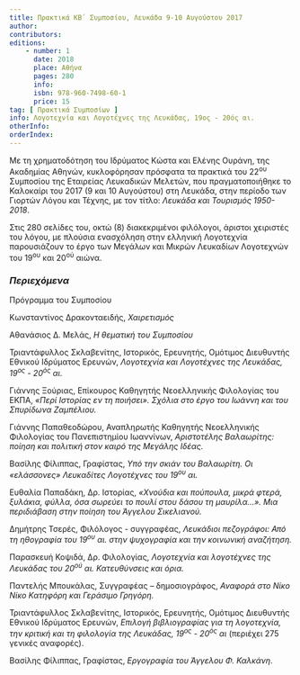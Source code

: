 ```yaml
---
title: Πρακτικά ΚΒ΄ Συμποσίου, Λευκάδα 9-10 Αυγούστου 2017
author:
contributors:
editions:
    - number: 1
      date: 2018
      place: Αθήνα
      pages: 280
      info:
      isbn: 978-960-7498-60-1
      price: 15
tag: [ Πρακτικά Συμποσίων ]
info: Λογοτεχνία και Λογοτέχνες της Λευκάδας, 19ος - 20ός αι.
otherInfo:
orderIndex:
---
```


Με τη χρηματοδότηση του Ιδρύματος Κώστα και Ελένης Ουράνη, της Ακαδημίας Αθηνών, κυκλοφόρησαν πρόσφατα τα πρακτικά του 22<sup>ου</sup> Συμποσίου της Εταιρείας Λευκαδικών Μελετών, που πραγματοποιήθηκε το Καλοκαίρι του 2017 \(9 και 10 Αυγούστου\) στη Λευκάδα, στην περίοδο των Γιορτών Λόγου και Τέχνης, με τον τίτλο: *Λευκάδα και Τουρισμός 1950-2018*.

Στις 280 σελίδες του, οκτώ \(8\) διακεκριμένοι φιλόλογοι, άριστοι χειριστές του λόγου, με πλούσια ενασχόληση στην ελληνική Λογοτεχνία παρουσιάζουν το έργο των Μεγάλων και Μικρών Λευκαδίων Λογοτεχνών του 19<sup>ου</sup> και 20<sup>ού</sup> αιώνα.

### *Περιεχόμενα*

Πρόγραμμα του Συμποσίου

Κωνσταντίνος Δρακονταειδής, *Χαιρετισμός*

Αθανάσιος Δ. Μελάς, *Η θεματική του Συμποσίου*

Τριαντάφυλλος Σκλαβενίτης, Ιστορικός, Ερευνητής, Ομότιμος Διευθυντής Εθνικού Ιδρύματος Ερευνών, *Λογοτεχνία και Λογοτέχνες της Λευκάδας, 19<sup>ος</sup> - 20<sup>ός</sup> αι.*

Γιάννης Ξούριας, Επίκουρος Καθηγητής Νεοελληνικής Φιλολογίας του ΕΚΠΑ, *«Περί Ιστορίας εν τη ποιήσει». Σχόλια στο έργο του Ιωάννη και του Σπυρίδωνα Ζαμπέλιου.*

Γιάννης Παπαθεοδώρου, Αναπληρωτής Καθηγητής Νεοελληνικής Φιλολογίας του Πανεπιστημίου Ιωαννίνων, *Αριστοτέλης Βαλαωρίτης: ποίηση και πολιτική στον καιρό της Μεγάλης Ιδέας.*

Βασίλης Φίλιππας, Γραφίστας, *Υπό την σκιάν του Βαλαωρίτη. Οι «ελάσσονες» Λευκαδίτες Λογοτέχνες του 19<sup>ου</sup> αι.*

Ευθαλία Παπαδάκη, Δρ. Ιστορίας, *«Χνούδια και πούπουλα, μικρά φτερά, ξυλάκια, φύλλα, όσα σωρεύει το πουλί στου δάσου τη μαυρίλα…». Μια περιδιάβαση στην ποίηση του Άγγελου Σικελιανού.*

Δημήτρης Τσερές, Φιλόλογος - συγγραφέας, *Λευκάδιοι πεζογράφοι: Από τη ηθογραφία του 19<sup>ου</sup> αι. στην ψυχογραφία και την κοινωνική αναζήτηση.*

Παρασκευή Κοψιδά, Δρ. Φιλολογίας, *Λογοτεχνία και λογοτέχνες της Λευκάδας του 20<sup>ού</sup> αι. Κατευθύνσεις και όρια.*

Παντελής Μπουκάλας, Συγγραφέας – δημοσιογράφος, *Αναφορά στο Νίκο Νίκο Κατηφόρη και Γεράσιμο Γρηγόρη.*

Τριαντάφυλλος Σκλαβενίτης, Ιστορικός, Ερευνητής, Ομότιμος Διευθυντής Εθνικού Ιδρύματος Ερευνών, *Επιλογή βιβλιογραφίας για τη λογοτεχνία, την κριτική και τη φιλολογία της Λευκάδας, 19<sup>ος</sup> - 20<sup>ός</sup> αι* (περιέχει 275 γενικές αναφορές).

Βασίλης Φίλιππας, Γραφίστας, *Εργογραφία του Άγγελου Φ. Καλκάνη*.
